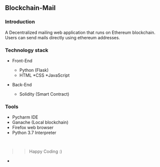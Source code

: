 ## Blockchain-Mail

### Introduction

A Decentralized mailing web application that runs on Ethereum blockchain. Users can send mails directly using ethereum addresses. 

### Technology stack

* Front-End
    
    * Python (Flask)
    * HTML
    *CSS
    *JavaScript

* Back-End
    * Solidity (Smart Contract)
    
### Tools

* Pycharm IDE
* Ganache (Local blockchain)
* Firefox web browser
* Python 3.7 Interpreter

<br/>

>>Happy Coding :)






-
